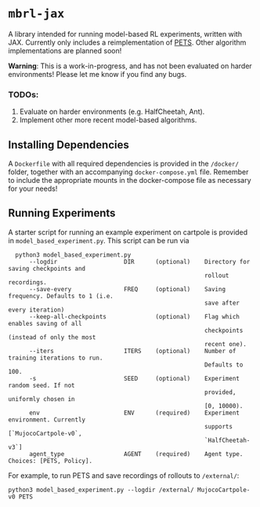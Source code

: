 # `mbrl-jax`

A library intended for running model-based RL experiments, written with JAX.
Currently only includes a reimplementation of [PETS](https://arxiv.org/abs/1805.12114).
Other algorithm implementations are planned soon!

**Warning**: This is a work-in-progress, and has not been evaluated on harder environments! Please let me know if you find any bugs.

### TODOs:
1. Evaluate on harder environments (e.g. HalfCheetah, Ant).
2. Implement other more recent model-based algorithms.

## Installing Dependencies

A `Dockerfile` with all required dependencies is provided in the `/docker/` folder, together with an accompanying `docker-compose.yml` file.
Remember to include the appropriate mounts in the docker-compose file as necessary for your needs!

## Running Experiments

A starter script for running an example experiment on cartpole is provided in `model_based_experiment.py`.
This script can be run via

```
  python3 model_based_experiment.py
      --logdir                   DIR      (optional)    Directory for saving checkpoints and 
                                                        rollout recordings. 
      --save-every               FREQ     (optional)    Saving frequency. Defaults to 1 (i.e. 
                                                        save after every iteration)
      --keep-all-checkpoints              (optional)    Flag which enables saving of all 
                                                        checkpoints (instead of only the most 
                                                        recent one).
      --iters                    ITERS    (optional)    Number of training iterations to run.
                                                        Defaults to 100.
      -s                         SEED     (optional)    Experiment random seed. If not 
                                                        provided, uniformly chosen in 
                                                        [0, 10000).
      env                        ENV      (required)    Experiment environment. Currently 
                                                        supports [`MujocoCartpole-v0`,
                                                        `HalfCheetah-v3`]
      agent_type                 AGENT    (required)    Agent type. Choices: [PETS, Policy].
```

For example, to run PETS and save recordings of rollouts to `/external/`:

```
python3 model_based_experiment.py --logdir /external/ MujocoCartpole-v0 PETS
```

